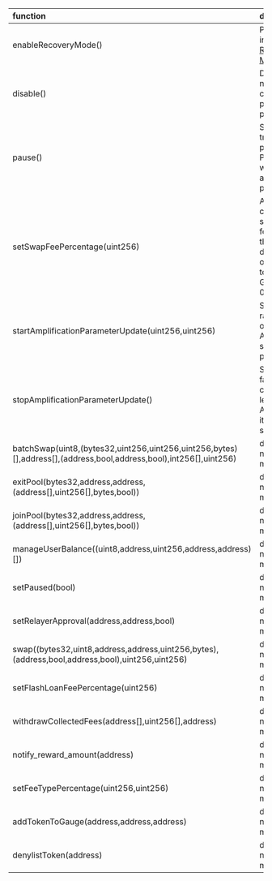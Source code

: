 | function                                                                                                          | description                                                                                                 |
|:------------------------------------------------------------------------------------------------------------------|:------------------------------------------------------------------------------------------------------------|
| enableRecoveryMode()                                                                                              | Puts a pool into [Recovery Mode](https://medium.com/@0xSkly/inside-balancer-code-recoverymode-9af34ce5ab72) |
| disable()                                                                                                         | Disables a new creation of pools on a pool factory.                                                         |
| pause()                                                                                                           | Stops trading on a pool.  Proportinal withdraws are still possible.                                         |
| setSwapFeePercentage(uint256)                                                                                     | Authorize change of swap fees for pools that delegate ownership to Balancer Governance: 0xba1ba1...         |
| startAmplificationParameterUpdate(uint256,uint256)                                                                | Start ramping up or down the A factor of a stableswap pool.                                                 |
| stopAmplificationParameterUpdate()                                                                                | Stop A-factor change leaving the A-Factor at its currently set value.                                       |
| batchSwap(uint8,(bytes32,uint256,uint256,uint256,bytes)[],address[],(address,bool,address,bool),int256[],uint256) | dscription not found in map                                                                                 |
| exitPool(bytes32,address,address,(address[],uint256[],bytes,bool))                                                | dscription not found in map                                                                                 |
| joinPool(bytes32,address,address,(address[],uint256[],bytes,bool))                                                | dscription not found in map                                                                                 |
| manageUserBalance((uint8,address,uint256,address,address)[])                                                      | dscription not found in map                                                                                 |
| setPaused(bool)                                                                                                   | dscription not found in map                                                                                 |
| setRelayerApproval(address,address,bool)                                                                          | dscription not found in map                                                                                 |
| swap((bytes32,uint8,address,address,uint256,bytes),(address,bool,address,bool),uint256,uint256)                   | dscription not found in map                                                                                 |
| setFlashLoanFeePercentage(uint256)                                                                                | dscription not found in map                                                                                 |
| withdrawCollectedFees(address[],uint256[],address)                                                                | dscription not found in map                                                                                 |
| notify_reward_amount(address)                                                                                     | dscription not found in map                                                                                 |
| setFeeTypePercentage(uint256,uint256)                                                                             | dscription not found in map                                                                                 |
| addTokenToGauge(address,address,address)                                                                          | dscription not found in map                                                                                 |
| denylistToken(address)                                                                                            | dscription not found in map                                                                                 |